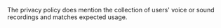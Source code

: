 The privacy policy does mention the collection of users' voice or sound recordings and matches expected usage.